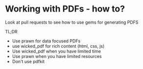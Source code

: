 # Working with PDFs - how to?

Look at pull requests to see how to use gems for generating PDFS

TL;DR
* Use prawn for data focused PDFs
* use wicked_pdf for rich content (html, css, js)
* Use wicked_pdf when you have limited time
* Use prawn when you have limited resources
* Don't use pdfkit
